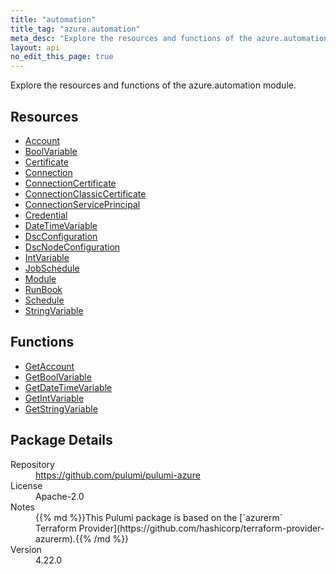 ```yaml
---
title: "automation"
title_tag: "azure.automation"
meta_desc: "Explore the resources and functions of the azure.automation module."
layout: api
no_edit_this_page: true
---
```


<!-- WARNING: this file was generated by Pulumi Docs Generator. -->
<!-- Do not edit by hand unless you're certain you know what you are doing! -->

Explore the resources and functions of the azure.automation module.

<h2 id="resources">Resources</h2>
<ul class="api">
    <li><a href="account" title="Account"><span class="api-symbol api-symbol--resource"></span>Account</a></li>
    <li><a href="boolvariable" title="BoolVariable"><span class="api-symbol api-symbol--resource"></span>BoolVariable</a></li>
    <li><a href="certificate" title="Certificate"><span class="api-symbol api-symbol--resource"></span>Certificate</a></li>
    <li><a href="connection" title="Connection"><span class="api-symbol api-symbol--resource"></span>Connection</a></li>
    <li><a href="connectioncertificate" title="ConnectionCertificate"><span class="api-symbol api-symbol--resource"></span>ConnectionCertificate</a></li>
    <li><a href="connectionclassiccertificate" title="ConnectionClassicCertificate"><span class="api-symbol api-symbol--resource"></span>ConnectionClassicCertificate</a></li>
    <li><a href="connectionserviceprincipal" title="ConnectionServicePrincipal"><span class="api-symbol api-symbol--resource"></span>ConnectionServicePrincipal</a></li>
    <li><a href="credential" title="Credential"><span class="api-symbol api-symbol--resource"></span>Credential</a></li>
    <li><a href="datetimevariable" title="DateTimeVariable"><span class="api-symbol api-symbol--resource"></span>DateTimeVariable</a></li>
    <li><a href="dscconfiguration" title="DscConfiguration"><span class="api-symbol api-symbol--resource"></span>DscConfiguration</a></li>
    <li><a href="dscnodeconfiguration" title="DscNodeConfiguration"><span class="api-symbol api-symbol--resource"></span>DscNodeConfiguration</a></li>
    <li><a href="intvariable" title="IntVariable"><span class="api-symbol api-symbol--resource"></span>IntVariable</a></li>
    <li><a href="jobschedule" title="JobSchedule"><span class="api-symbol api-symbol--resource"></span>JobSchedule</a></li>
    <li><a href="module" title="Module"><span class="api-symbol api-symbol--resource"></span>Module</a></li>
    <li><a href="runbook" title="RunBook"><span class="api-symbol api-symbol--resource"></span>RunBook</a></li>
    <li><a href="schedule" title="Schedule"><span class="api-symbol api-symbol--resource"></span>Schedule</a></li>
    <li><a href="stringvariable" title="StringVariable"><span class="api-symbol api-symbol--resource"></span>StringVariable</a></li>
</ul>

<h2 id="functions">Functions</h2>
<ul class="api">
    <li><a href="getaccount" title="GetAccount"><span class="api-symbol api-symbol--function"></span>GetAccount</a></li>
    <li><a href="getboolvariable" title="GetBoolVariable"><span class="api-symbol api-symbol--function"></span>GetBoolVariable</a></li>
    <li><a href="getdatetimevariable" title="GetDateTimeVariable"><span class="api-symbol api-symbol--function"></span>GetDateTimeVariable</a></li>
    <li><a href="getintvariable" title="GetIntVariable"><span class="api-symbol api-symbol--function"></span>GetIntVariable</a></li>
    <li><a href="getstringvariable" title="GetStringVariable"><span class="api-symbol api-symbol--function"></span>GetStringVariable</a></li>
</ul>

<h2 id="package-details">Package Details</h2>
<dl class="package-details">
	<dt>Repository</dt>
	<dd><a href="https://github.com/pulumi/pulumi-azure">https://github.com/pulumi/pulumi-azure</a></dd>
	<dt>License</dt>
	<dd>Apache-2.0</dd>
	<dt>Notes</dt>
	<dd>{{% md %}}This Pulumi package is based on the [`azurerm` Terraform Provider](https://github.com/hashicorp/terraform-provider-azurerm).{{% /md %}}</dd>
	<dt>Version</dt>
	<dd>4.22.0</dd>
</dl>

